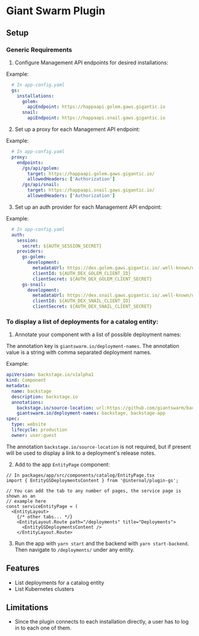 # Giant Swarm Plugin

## Setup

### Generic Requirements

1. Configure Management API endpoints for desired installations:

  Example:

  ```yaml
    # In app-config.yaml
    gs:
      installations:
        golem:
          apiEndpoint: https://happaapi.golem.gaws.gigantic.io
        snail:
          apiEndpoint: https://happaapi.snail.gaws.gigantic.io
  ```

2. Set up a proxy for each Management API endpoint:

  Example:

  ```yaml
    # In app-config.yaml
    proxy:
      endpoints:
        /gs/api/golem:
          target: https://happaapi.golem.gaws.gigantic.io/
          allowedHeaders: ['Authorization']
        /gs/api/snail:
          target: https://happaapi.snail.gaws.gigantic.io/
          allowedHeaders: ['Authorization']
  ```

3. Set up an auth provider for each Management API endpoint:

  Example:

  ```yaml
    # In app-config.yaml
    auth:
      session:
        secret: ${AUTH_SESSION_SECRET}
      providers:
        gs-golem:
          development:
            metadataUrl: https://dex.golem.gaws.gigantic.io/.well-known/openid-configuration
            clientId: ${AUTH_DEX_GOLEM_CLIENT_ID}
            clientSecret: ${AUTH_DEX_GOLEM_CLIENT_SECRET}
        gs-snail:
          development:
            metadataUrl: https://dex.snail.gaws.gigantic.io/.well-known/openid-configuration
            clientId: ${AUTH_DEX_SNAIL_CLIENT_ID}
            clientSecret: ${AUTH_DEX_SNAIL_CLIENT_SECRET}
  ```

### To display a list of deployments for a catalog entity:

1. Annotate your component with a list of possible deployment names:

  The annotation key is `giantswarm.io/deployment-names`.
  The annotation value is a string with comma separated deployment names.

  Example:

  ```yaml
  apiVersion: backstage.io/v1alpha1
  kind: Component
  metadata:
    name: backstage
    description: backstage.io
    annotations:
      backstage.io/source-location: url:https://github.com/giantswarm/backstage
      giantswarm.io/deployment-names: backstage, backstage-app
  spec:
    type: website
    lifecycle: production
    owner: user:guest
  ```

  The annotation `backstage.io/source-location` is not required, but if present will be
  used to display a link to a deployment's release notes.

2. Add to the app `EntityPage` component:

```tsx
// In packages/app/src/components/catalog/EntityPage.tsx
import { EntityGSDeploymentsContent } from '@internal/plugin-gs';

// You can add the tab to any number of pages, the service page is shown as an
// example here
const serviceEntityPage = (
  <EntityLayout>
    {/* other tabs... */}
    <EntityLayout.Route path="/deployments" title="Deployments">
      <EntityGSDeploymentsContent />
    </EntityLayout.Route>
```

3. Run the app with `yarn start` and the backend with `yarn start-backend`.
   Then navigate to `/deployments/` under any entity.


## Features

- List deployments for a catalog entity
- List Kubernetes clusters

## Limitations

- Since the plugin connects to each installation directly, a user has to log in to each one of them.
